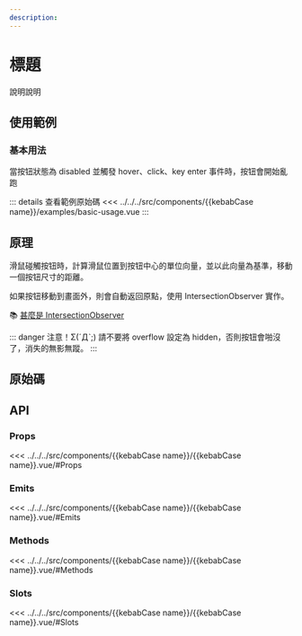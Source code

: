 ```yaml
---
description: 
---
```


<script setup>
import SourceLinkList from '../../../src/components/source-link-list.vue'

import BasicUsage from '../../../src/components/{{kebabCase name}}/examples/basic-usage.vue'
</script>

# 標題

說明說明

## 使用範例

### 基本用法

當按钮狀態為 disabled 並觸發 hover、click、key enter 事件時，按钮會開始亂跑

<basic-usage/>

::: details 查看範例原始碼
<<< ../../../src/components/{{kebabCase name}}/examples/basic-usage.vue
:::

## 原理

滑鼠碰觸按钮時，計算滑鼠位置到按钮中心的單位向量，並以此向量為基準，移動一個按钮尺寸的距離。

如果按钮移動到畫面外，則會自動返回原點，使用 IntersectionObserver 實作。

📚 [甚麼是 IntersectionObserver](https://developer.mozilla.org/zh-CN/docs/Web/API/IntersectionObserver)

::: danger 注意！Σ(ˊДˋ;)
請不要將 overflow 設定為 hidden，否則按钮會啪沒了，消失的無影無蹤。
:::

## 原始碼

<source-link-list name="{{kebabCase name}}"/>

## API

### Props

<<< ../../../src/components/{{kebabCase name}}/{{kebabCase name}}.vue/#Props

### Emits

<<< ../../../src/components/{{kebabCase name}}/{{kebabCase name}}.vue/#Emits

### Methods

<<< ../../../src/components/{{kebabCase name}}/{{kebabCase name}}.vue/#Methods

### Slots

<<< ../../../src/components/{{kebabCase name}}/{{kebabCase name}}.vue/#Slots
